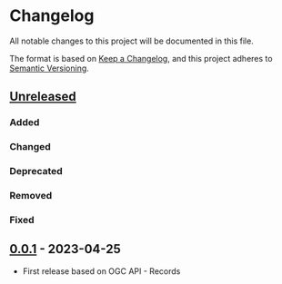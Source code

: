# Changelog
All notable changes to this project will be documented in this file.

The format is based on [Keep a Changelog](https://keepachangelog.com/en/1.0.0/),
and this project adheres to [Semantic Versioning](https://semver.org/spec/v2.0.0.html).

## [Unreleased]

### Added

### Changed

### Deprecated

### Removed

### Fixed

## [0.0.1] - 2023-04-25

- First release based on OGC API - Records

[Unreleased]: <https://github.com/stac-extensions/contacts/compare/v0.0.1...HEAD>
[0.0.1]: <https://github.com/stac-extensions/contacts/tree/0.0.1>
